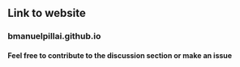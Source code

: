 ## Link to website
### bmanuelpillai.github.io

#### Feel free to contribute to the discussion section or make an issue

